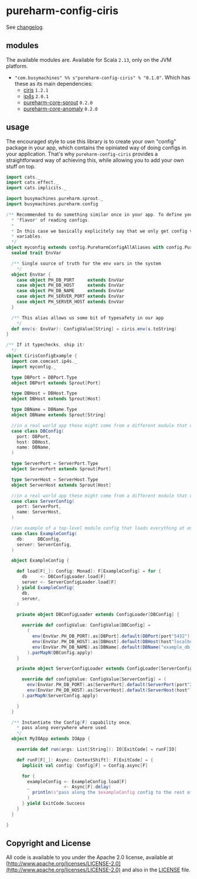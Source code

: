 # pureharm-config-ciris

See [changelog](./CHANGELOG.md).

## modules

The available modules are. Available for Scala `2.13`, only on the JVM platform.

- `"com.busymachines" %% s"pureharm-config-ciris" % "0.1.0"`. Which has these as its main dependencies:
  - [ciris](https://github.com/vlovgr/ciris/releases) `1.2.1`
  - [ip4s](https://github.com/Comcast/ip4s/releases) `2.0.1`
  - [pureharm-core-sprout](https://github.com/busymachines/pureharm-core/releases) `0.2.0`
  - [pureharm-core-anomaly](https://github.com/busymachines/pureharm-core/releases) `0.2.0`

## usage

The encouraged style to use this library is to create your own "config" package in your app, which contains the opiniated way of doing configs in your application. That's why `pureharm-config-ciris` provides a straightforward way of achieving this, while allowing you to add your own stuff on top.

```scala
import cats._
import cats.effect._
import cats.implicits._

import busymachines.pureharm.sprout._
import busymachines.pureharm.config

/** Recommended to do something similar once in your app. To define your prefered
  * "flavor" of reading configs.
  *
  * In this case we basically explicitely say that we only get config values from environment
  * variables.
  */
object myconfig extends config.PureharmConfigAllAliases with config.PureharmConfigAllImplicits {
  sealed trait EnvVar

  /** Single source of truth for the env vars in the system
    */
  object EnvVar {
    case object PH_DB_PORT     extends EnvVar
    case object PH_DB_HOST     extends EnvVar
    case object PH_DB_NAME     extends EnvVar
    case object PH_SERVER_PORT extends EnvVar
    case object PH_SERVER_HOST extends EnvVar
  }

  /** This alias allows us some bit of typesafety in our app
    */
  def env(s: EnvVar): ConfigValue[String] = ciris.env(s.toString)
}

/** If it typechecks, ship it!
  */
object CirisConfigExample {
  import com.comcast.ip4s._
  import myconfig._

  type DBPort = DBPort.Type
  object DBPort extends Sprout[Port]

  type DBHost = DBHost.Type
  object DBHost extends Sprout[Host]

  type DBName = DBName.Type
  object DBName extends Sprout[String]

  //in a real world app these might come from a different module that doesn't even depend on config
  case class DBConfig(
    port: DBPort,
    host: DBHost,
    name: DBName,
  )

  type ServerPort = ServerPort.Type
  object ServerPort extends Sprout[Port]

  type ServerHost = ServerHost.Type
  object ServerHost extends Sprout[Host]

  //in a real world app these might come from a different module that doesn't even depend on config
  case class ServerConfig(
    port: ServerPort,
    name: ServerHost,
  )

  //an example of a top-level module config that loads everything at once
  case class ExampleConfig(
    db:     DBConfig,
    server: ServerConfig,
  )

  object ExampleConfig {

    def load[F[_]: Config: Monad]: F[ExampleConfig] = for {
      db     <- DBConfigLoader.load[F]
      server <- ServerConfigLoader.load[F]
    } yield ExampleConfig(
      db,
      server,
    )

    private object DBConfigLoader extends ConfigLoader[DBConfig] {

      override def configValue: ConfigValue[DBConfig] =
        (
          env(EnvVar.PH_DB_PORT).as[DBPort].default(DBPort(port"5432")),
          env(EnvVar.PH_DB_HOST).as[DBHost].default(DBHost(host"localhost")),
          env(EnvVar.PH_DB_NAME).as[DBName].default(DBName("example_db_name")),
        ).parMapN(DBConfig.apply)
    }

    private object ServerConfigLoader extends ConfigLoader[ServerConfig] {

      override def configValue: ConfigValue[ServerConfig] = (
        env(EnvVar.PH_DB_PORT).as[ServerPort].default(ServerPort(port"21312")),
        env(EnvVar.PH_DB_HOST).as[ServerHost].default(ServerHost(host"localhost")),
      ).parMapN(ServerConfig.apply)

    }
  }

  /** Instantiate the Config[F] capability once,
    * pass along everywhere where used.
    */
  object MyIOApp extends IOApp {

    override def run(args: List[String]): IO[ExitCode] = runF[IO]

    def runF[F[_]: Async: ContextShift]: F[ExitCode] = {
      implicit val config: Config[F] = Config.async[F]

      for {
        exampleConfig <- ExampleConfig.load[F]
        _             <- Async[F].delay(
          println(s"pass along the $exampleConfig config to the rest of your app in bits and pieces you need")
        )
      } yield ExitCode.Success
    }
  }

}
```

## Copyright and License

All code is available to you under the Apache 2.0 license, available
at [http://www.apache.org/licenses/LICENSE-2.0](http://www.apache.org/licenses/LICENSE-2.0) and also in
the [LICENSE](./LICENSE) file.

